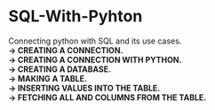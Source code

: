 # SQL-With-Pyhton
Connecting python with SQL and its use cases.<br>
**-> CREATING A CONNECTION.**<BR>
**-> CREATING A CONNECTION WITH PYTHON.**<BR>
**-> CREATING A DATABASE.**<BR>
**-> MAKING A TABLE.**<BR>
**-> INSERTING VALUES INTO THE TABLE.**<BR>
**-> FETCHING ALL AND COLUMNS FROM THE TABLE.**<BR>
